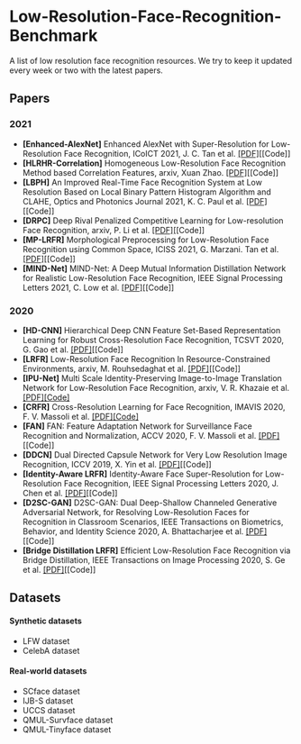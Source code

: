 # Low-Resolution-Face-Recognition-Benchmark
A list of low resolution face recognition resources. We try to keep it updated every week or two with the latest papers.

## Papers

### 2021

- **[Enhanced-AlexNet]** Enhanced AlexNet with Super-Resolution for Low-Resolution Face Recognition, ICoICT 2021, J. C. Tan et al. [[PDF]](https://ieeexplore.ieee.org/stamp/stamp.jsp?tp=&arnumber=9527433)[[Code]]
- **[HLRHR-Correlation]** Homogeneous Low-Resolution Face Recognition Method based Correlation Features, arxiv,  Xuan Zhao. [[PDF]](https://arxiv.org/pdf/2111.13175.pdf)[[Code]]
- **[LBPH]** An Improved Real-Time Face Recognition System at Low Resolution Based on Local Binary Pattern Histogram Algorithm and CLAHE, Optics and Photonics Journal 2021, K. C. Paul et al. [[PDF]](https://arxiv.org/pdf/2104.07234)[[Code]]
- **[DRPC]** Deep Rival Penalized Competitive Learning for Low-resolution Face Recognition, arxiv, P. Li et al. [[PDF]](https://arxiv.org/pdf/2108.01286.pdf)[[Code]]
- **[MP-LRFR]** Morphological Preprocessing for Low-Resolution Face Recognition using Common Space, ICISS 2021, G. Marzani. Tan et al. [[PDF]](https://ieeexplore.ieee.org/stamp/stamp.jsp?tp=&arnumber=9533241)[[Code]]
- **[MIND-Net]** MIND-Net: A Deep Mutual Information Distillation Network for Realistic Low-Resolution Face Recognition, IEEE Signal Processing Letters 2021, C. Low et al. [[PDF]](https://ieeexplore.ieee.org/document/9330619)[[Code]]


### 2020

- **[HD-CNN]** Hierarchical Deep CNN Feature Set-Based Representation Learning for Robust Cross-Resolution Face Recognition, TCSVT 2020, G. Gao et al. [[PDF]](https://arxiv.org/pdf/2103.13851)[[Code]]
- **[LRFR]** Low-Resolution Face Recognition In Resource-Constrained Environments, arxiv, M. Rouhsedaghat et al. [[PDF]](https://arxiv.org/pdf/2011.11674)[[Code]]
- **[IPU-Net]** Multi Scale Identity-Preserving Image-to-Image Translation Network for Low-Resolution Face Recognition, arxiv, V. R. Khazaie et al. [[PDF]](https://arxiv.org/pdf/2010.12249)[[Code]](https://github.com/vrkh1996/IPU-Net?utm_source=catalyzex.com)
- **[CRFR]** Cross-Resolution Learning for Face Recognition, IMAVIS 2020, F. V. Massoli et al. [[PDF]](https://arxiv.org/pdf/2103.13851)[[Code]](https://github.com/fvmassoli/cross-resolution-face-recognition?utm_source=catalyzex.com)
- **[FAN]** FAN: Feature Adaptation Network for Surveillance Face Recognition and Normalization, ACCV 2020, F. V. Massoli et al. [[PDF]](https://arxiv.org/pdf/1911.11680)[[Code]]
- **[DDCN]** Dual Directed Capsule Network for Very Low Resolution Image Recognition, ICCV 2019, X. Yin et al. [[PDF]](https://arxiv.org/pdf/1908.10027v1.pdf)[[Code]]
- **[Identity-Aware LRFR]** Identity-Aware Face Super-Resolution for Low-Resolution Face Recognition, IEEE Signal Processing Letters 2020, J. Chen et al. [[PDF]](https://ieeexplore.ieee.org/stamp/stamp.jsp?tp=&arnumber=9072532)[[Code]]
- **[D2SC-GAN]** D2SC-GAN: Dual Deep-Shallow Channeled Generative Adversarial Network, for Resolving Low-Resolution Faces for Recognition in Classroom Scenarios, IEEE Transactions on Biometrics, Behavior, and Identity Science 2020, A. Bhattacharjee et al. [[PDF]](https://ieeexplore.ieee.org/stamp/stamp.jsp?tp=&arnumber=9050650)[[Code]]
- **[Bridge Distillation LRFR]** Efficient Low-Resolution Face Recognition via Bridge Distillation, IEEE Transactions on Image Processing 2020, S. Ge et al. [[PDF]](https://ieeexplore.ieee.org/stamp/stamp.jsp?tp=&arnumber=9098036)[[Code]]

## Datasets
#### Synthetic datasets
- LFW dataset
- CelebA dataset

#### Real-world datasets
- SCface dataset
- IJB-S dataset
- UCCS dataset
- QMUL-Survface dataset
- QMUL-Tinyface dataset
